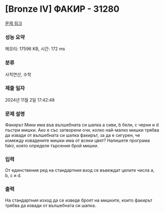 # [Bronze IV] ФАКИР - 31280 

[문제 링크](https://www.acmicpc.net/problem/31280) 

### 성능 요약

메모리: 17596 KB, 시간: 172 ms

### 분류

사칙연산, 수학

### 제출 일자

2024년 11월 2일 17:42:48

### 문제 설명

<p>Факирът Мики има във вълшебната си шапка a сиви, b бели, c черни и d пъстри мишки. Ако е със затворени очи, колко най-малко мишки трябва да извади от вълшебната си шапка факирът, за да е сигурен, че измежду извадените мишки има от всеки цвят? Напишете програма fakir, която определя търсeния брой мишки.</p>

### 입력 

 <p>От единствения ред на стандартния вход се въвеждат целите числа a, b, c и d.</p>

### 출력 

 <p>На стандартния изход да се изведе броят на мишките, които факирът трябва да извади от вълшебната си шапка.</p>

